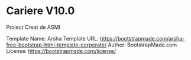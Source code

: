 # Cariere V10.0
Proiect Creat de ASMI

Template Name: Arsha
Template URL: https://bootstrapmade.com/arsha-free-bootstrap-html-template-corporate/
Author: BootstrapMade.com
License: https://bootstrapmade.com/license/
